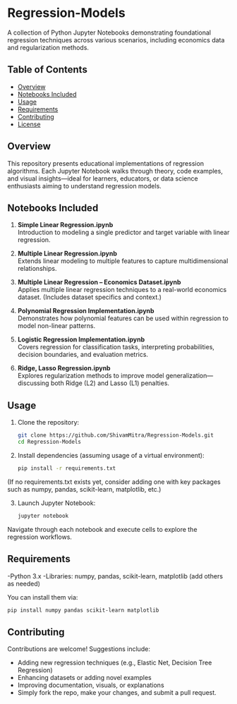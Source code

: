 # Regression-Models

A collection of Python Jupyter Notebooks demonstrating foundational regression techniques across various scenarios, including economics data and regularization methods.

## Table of Contents
- [Overview](#overview)
- [Notebooks Included](#notebooks-included)
- [Usage](#usage)
- [Requirements](#requirements)
- [Contributing](#contributing)
- [License](#license)

## Overview
This repository presents educational implementations of regression algorithms. Each Jupyter Notebook walks through theory, code examples, and visual insights—ideal for learners, educators, or data science enthusiasts aiming to understand regression models.

## Notebooks Included
1. **Simple Linear Regression.ipynb**  
   Introduction to modeling a single predictor and target variable with linear regression.

2. **Multiple Linear Regression.ipynb**  
   Extends linear modeling to multiple features to capture multidimensional relationships.

3. **Multiple Linear Regression – Economics Dataset.ipynb**  
   Applies multiple linear regression techniques to a real-world economics dataset. (Includes dataset specifics and context.)

4. **Polynomial Regression Implementation.ipynb**  
   Demonstrates how polynomial features can be used within regression to model non-linear patterns.

5. **Logistic Regression Implementation.ipynb**  
   Covers regression for classification tasks, interpreting probabilities, decision boundaries, and evaluation metrics.

6. **Ridge, Lasso Regression.ipynb**  
   Explores regularization methods to improve model generalization—discussing both Ridge (L2) and Lasso (L1) penalties.

## Usage
1. Clone the repository:
   ```bash
   git clone https://github.com/ShivamMitra/Regression-Models.git
   cd Regression-Models
2. Install dependencies (assuming usage of a virtual environment):
   ```bash
   pip install -r requirements.txt
(If no requirements.txt exists yet, consider adding one with key packages such as numpy, pandas, scikit-learn, matplotlib, etc.)

3. Launch Jupyter Notebook:
   ```bash
   jupyter notebook
Navigate through each notebook and execute cells to explore the regression workflows.

## Requirements

-Python 3.x
-Libraries: numpy, pandas, scikit-learn, matplotlib (add others as needed)

 You can install them via:
 ```bash
 pip install numpy pandas scikit-learn matplotlib
```
## Contributing
Contributions are welcome! Suggestions include:

- Adding new regression techniques (e.g., Elastic Net, Decision Tree Regression)
- Enhancing datasets or adding novel examples
- Improving documentation, visuals, or explanations
- Simply fork the repo, make your changes, and submit a pull request.
